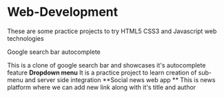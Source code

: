 # Web-Development

These are some practice projects to try HTML5 CSS3 and Javascript web technologies

Google search bar autocomplete

This is a clone of google search bar and showcases it's autocomplete feature
**Dropdown menu** 
  It is a practice project to learn creation of sub-menu and server side integration
**Social news web app **
  This is news platform where we can add new link along with it's title and author 
